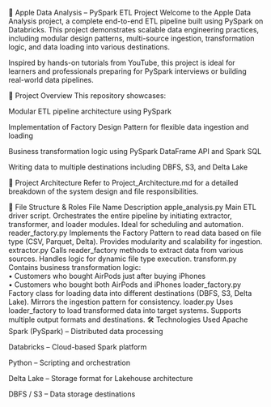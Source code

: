 🍏 Apple Data Analysis – PySpark ETL Project
Welcome to the Apple Data Analysis project, a complete end-to-end ETL pipeline built using PySpark on Databricks. This project demonstrates scalable data engineering practices, including modular design patterns, multi-source ingestion, transformation logic, and data loading into various destinations.

Inspired by hands-on tutorials from YouTube, this project is ideal for learners and professionals preparing for PySpark interviews or building real-world data pipelines.

📌 Project Overview
This repository showcases:

Modular ETL pipeline architecture using PySpark

Implementation of Factory Design Pattern for flexible data ingestion and loading

Business transformation logic using PySpark DataFrame API and Spark SQL

Writing data to multiple destinations including DBFS, S3, and Delta Lake

🧱 Project Architecture
Refer to Project_Architecture.md for a detailed breakdown of the system design and file responsibilities.

📁 File Structure & Roles
File Name	Description
apple_analysis.py	Main ETL driver script. Orchestrates the entire pipeline by initiating extractor, transformer, and loader modules. Ideal for scheduling and automation.
reader_factory.py	Implements the Factory Pattern to read data based on file type (CSV, Parquet, Delta). Provides modularity and scalability for ingestion.
extractor.py	Calls reader_factory methods to extract data from various sources. Handles logic for dynamic file type execution.
transform.py	Contains business transformation logic:<br>• Customers who bought AirPods just after buying iPhones<br>• Customers who bought both AirPods and iPhones
loader_factory.py	Factory class for loading data into different destinations (DBFS, S3, Delta Lake). Mirrors the ingestion pattern for consistency.
loader.py	Uses loader_factory to load transformed data into target systems. Supports multiple output formats and destinations.
🛠️ Technologies Used
Apache Spark (PySpark) – Distributed data processing

Databricks – Cloud-based Spark platform

Python – Scripting and orchestration

Delta Lake – Storage format for Lakehouse architecture

DBFS / S3 – Data storage destinations
